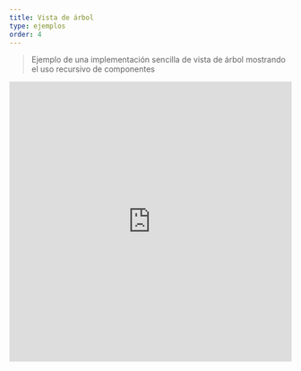 ```yaml
---
title: Vista de árbol
type: ejemplos
order: 4
---
```


> Ejemplo de una implementación sencilla de vista de árbol mostrando el uso recursivo de componentes

<iframe width="100%" height="500" src="https://jsfiddle.net/yyx990803/3p0j5sgy/embedded/result,html,js,css" allowfullscreen="allowfullscreen" frameborder="0"></iframe>
